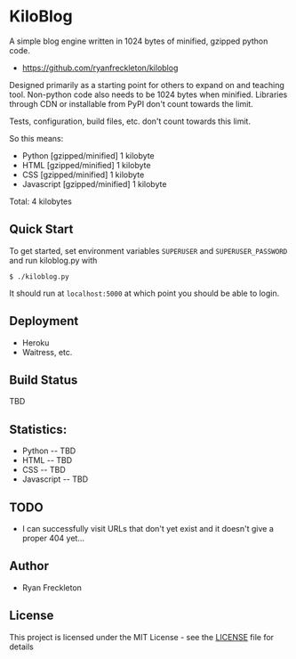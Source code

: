 KiloBlog
========
A simple blog engine written in 1024 bytes of minified, gzipped python code.

- https://github.com/ryanfreckleton/kiloblog

Designed primarily as a starting point for others to expand on and teaching tool.
Non-python code also needs to be 1024 bytes when minified.
Libraries through CDN or installable from PyPI don't count towards the limit.

Tests, configuration, build files, etc. don't count towards this limit.

So this means:

- Python [gzipped/minified] 1 kilobyte
- HTML [gzipped/minified] 1 kilobyte
- CSS [gzipped/minified] 1 kilobyte
- Javascript [gzipped/minified] 1 kilobyte

Total: 4 kilobytes

Quick Start
-----------
To get started, set environment variables `SUPERUSER` and `SUPERUSER_PASSWORD` and run kiloblog.py with

    $ ./kiloblog.py

It should run at `localhost:5000` at which point you should be able to login.

Deployment
----------
- Heroku
- Waitress, etc.

Build Status
------------
TBD

Statistics:
-----------
- Python -- TBD
- HTML -- TBD
- CSS -- TBD
- Javascript -- TBD

TODO
----
 - I can successfully visit URLs that don't yet exist and it doesn't give a
   proper 404 yet...

Author
------
- Ryan Freckleton

License
-------
This project is licensed under the MIT License - see the [LICENSE](LICENSE) file for details
